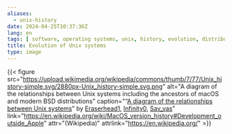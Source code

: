 ```yaml
---
aliases:
  - unix-history
date: 2024-04-25T10:37:36Z
lang: en
tags: [ software, operating systems, unix, history, evolution, distributions ]
title: Evolution of Unix systems
type: image
---
```


{{< figure src="https://upload.wikimedia.org/wikipedia/commons/thumb/7/77/Unix_history-simple.svg/2880px-Unix_history-simple.svg.png" alt="A diagram of the relationships between Unix systems including the ancestors of macOS and modern BSD distributions" caption="“[A diagram of the relationships between Unix systems](https://en.wikipedia.org/wiki/MacOS_version_history#/media/File:Unix_history-simple.svg)” by [Eraserhead1](https://commons.wikimedia.org/wiki/User:Eraserhead1), [Infinity0](https://commons.wikimedia.org/wiki/User:Infinity0), [Sav_vas](https://commons.wikimedia.org/wiki/User:Sav_vas)" link="https://en.wikipedia.org/wiki/MacOS_version_history#Development_outside_Apple" attr="(Wikipedia)" attrlink="https://en.wikipedia.org/" >}}

